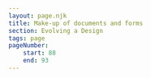 ```yaml
---
layout: page.njk
title: Make-up of documents and forms
section: Evolving a Design
tags: page
pageNumber:
    start: 88
    end: 93
---
```

